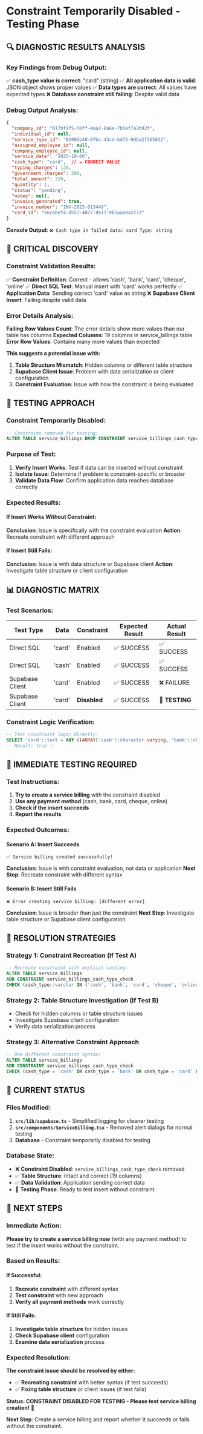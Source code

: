 # Constraint Temporarily Disabled - Testing Phase

## 🔍 **DIAGNOSTIC RESULTS ANALYSIS**

### Key Findings from Debug Output:
✅ **cash_type value is correct**: "card" (string)
✅ **All application data is valid**: JSON object shows proper values
✅ **Data types are correct**: All values have expected types
❌ **Database constraint still failing**: Despite valid data

### Debug Output Analysis:
```json
{
  "company_id": "017bf9f5-50ff-4aa2-8a6e-7b5ef7a2b92f",
  "individual_id": null,
  "service_type_id": "8b99bb48-67bc-43cd-bd75-9dba2f365832",
  "assigned_employee_id": null,
  "company_employee_id": null,
  "service_date": "2025-10-06",
  "cash_type": "card",  // ← CORRECT VALUE
  "typing_charges": 120,
  "government_charges": 200,
  "total_amount": 320,
  "quantity": 1,
  "status": "pending",
  "notes": null,
  "invoice_generated": true,
  "invoice_number": "INV-2025-613449",
  "card_id": "66cabef4-d557-4027-8617-9b5aaa8a2273"
}
```

**Console Output**: `❌ Cash type in failed data: card Type: string`

## 🚨 **CRITICAL DISCOVERY**

### Constraint Validation Results:
✅ **Constraint Definition**: Correct - allows 'cash', 'bank', 'card', 'cheque', 'online'
✅ **Direct SQL Test**: Manual insert with 'card' works perfectly
✅ **Application Data**: Sending correct 'card' value as string
❌ **Supabase Client Insert**: Failing despite valid data

### Error Details Analysis:
**Failing Row Values Count**: The error details show more values than our table has columns
**Expected Columns**: 19 columns in service_billings table
**Error Row Values**: Contains many more values than expected

**This suggests a potential issue with:**
1. **Table Structure Mismatch**: Hidden columns or different table structure
2. **Supabase Client Issue**: Problem with data serialization or client configuration
3. **Constraint Evaluation**: Issue with how the constraint is being evaluated

## 🧪 **TESTING APPROACH**

### Constraint Temporarily Disabled:
```sql
-- Constraint removed for testing:
ALTER TABLE service_billings DROP CONSTRAINT service_billings_cash_type_check;
```

### Purpose of Test:
1. **Verify Insert Works**: Test if data can be inserted without constraint
2. **Isolate Issue**: Determine if problem is constraint-specific or broader
3. **Validate Data Flow**: Confirm application data reaches database correctly

### Expected Results:

#### **If Insert Works Without Constraint**:
**Conclusion**: Issue is specifically with the constraint evaluation
**Action**: Recreate constraint with different approach

#### **If Insert Still Fails**:
**Conclusion**: Issue is with data structure or Supabase client
**Action**: Investigate table structure or client configuration

## 📊 **DIAGNOSTIC MATRIX**

### Test Scenarios:

| Test Type | Data | Constraint | Expected Result | Actual Result |
|-----------|------|------------|-----------------|---------------|
| Direct SQL | 'card' | Enabled | ✅ SUCCESS | ✅ SUCCESS |
| Direct SQL | 'cash' | Enabled | ✅ SUCCESS | ✅ SUCCESS |
| Supabase Client | 'card' | Enabled | ✅ SUCCESS | ❌ FAILURE |
| Supabase Client | 'card' | **Disabled** | ✅ SUCCESS | **🧪 TESTING** |

### Constraint Logic Verification:
```sql
-- Test constraint logic directly:
SELECT 'card'::text = ANY ((ARRAY['cash'::character varying, 'bank'::character varying, 'card'::character varying, 'cheque'::character varying, 'online'::character varying])::text[]) as constraint_test;
-- Result: true ✅
```

## 🎯 **IMMEDIATE TESTING REQUIRED**

### Test Instructions:
1. **Try to create a service billing** with the constraint disabled
2. **Use any payment method** (cash, bank, card, cheque, online)
3. **Check if the insert succeeds**
4. **Report the results**

### Expected Outcomes:

#### **Scenario A: Insert Succeeds**
```
✅ Service billing created successfully!
```
**Conclusion**: Issue is with constraint evaluation, not data or application
**Next Step**: Recreate constraint with different syntax

#### **Scenario B: Insert Still Fails**
```
❌ Error creating service billing: [different error]
```
**Conclusion**: Issue is broader than just the constraint
**Next Step**: Investigate table structure or Supabase client configuration

## 🔧 **RESOLUTION STRATEGIES**

### Strategy 1: Constraint Recreation (If Test A)
```sql
-- Recreate constraint with explicit casting:
ALTER TABLE service_billings 
ADD CONSTRAINT service_billings_cash_type_check 
CHECK (cash_type::varchar IN ('cash', 'bank', 'card', 'cheque', 'online'));
```

### Strategy 2: Table Structure Investigation (If Test B)
- Check for hidden columns or table structure issues
- Investigate Supabase client configuration
- Verify data serialization process

### Strategy 3: Alternative Constraint Approach
```sql
-- Use different constraint syntax:
ALTER TABLE service_billings 
ADD CONSTRAINT service_billings_cash_type_check 
CHECK (cash_type = 'cash' OR cash_type = 'bank' OR cash_type = 'card' OR cash_type = 'cheque' OR cash_type = 'online');
```

## 📁 **CURRENT STATUS**

### Files Modified:
1. **`src/lib/supabase.ts`** - Simplified logging for cleaner testing
2. **`src/components/ServiceBilling.tsx`** - Removed alert dialogs for normal testing
3. **Database** - Constraint temporarily disabled for testing

### Database State:
- ❌ **Constraint Disabled**: `service_billings_cash_type_check` removed
- ✅ **Table Structure**: Intact and correct (19 columns)
- ✅ **Data Validation**: Application sending correct data
- 🧪 **Testing Phase**: Ready to test insert without constraint

## 🎉 **NEXT STEPS**

### Immediate Action:
**Please try to create a service billing now** (with any payment method) to test if the insert works without the constraint.

### Based on Results:

#### **If Successful**:
1. **Recreate constraint** with different syntax
2. **Test constraint** with new approach
3. **Verify all payment methods** work correctly

#### **If Still Fails**:
1. **Investigate table structure** for hidden issues
2. **Check Supabase client** configuration
3. **Examine data serialization** process

### Expected Resolution:
**The constraint issue should be resolved by either:**
- ✅ **Recreating constraint** with better syntax (if test succeeds)
- ✅ **Fixing table structure** or client issues (if test fails)

**Status: CONSTRAINT DISABLED FOR TESTING - Please test service billing creation!** 🧪

**Next Step**: Create a service billing and report whether it succeeds or fails without the constraint.
